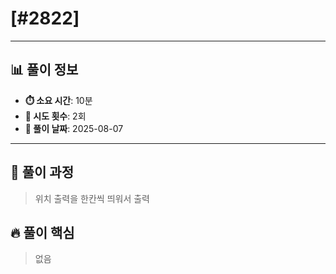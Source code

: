 # [#2822]

---

## 📊 풀이 정보

- **⏱️ 소요 시간**: 10분
- **🔄 시도 횟수**: 2회
- **📅 풀이 날짜**: 2025-08-07

---

## 💭 풀이 과정

> 위치 출력을 한칸씩 띄워서 출력

## 🔥 풀이 핵심

> 없음

